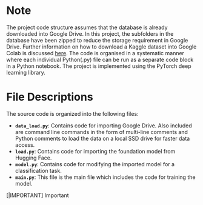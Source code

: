 # Note

The project code structure assumes that the database is already downloaded into Google Drive. In this project, the subfolders in the database have been zipped to reduce the storage requirement in Google Drive. Further information on how to download a Kaggle dataset into Google Colab is discussed [here](https://www.kaggle.com/discussions/general/74235). The code is organised in a systematic manner where each individual Python(.py) file can be run as a separate code block in a Python notebook. The project is implemented using the PyTorch deep learning library.  


# File Descriptions 

The source code is organized into the following files:

-   **`data_load.py`**: Contains code for importing Google Drive. Also included are command line commands in the form of multi-line comments and Python comments to load the data on a local SSD drive for faster data access. 
-   **`load.py`**: Contains code for importing the foundation model from Hugging Face.
-   **`model.py`**: Contains code for modifying the imported model for a classification task.
-   **`main.py`**: This file is the main file which includes the code for training the model.


[|IMPORTANT]
 Important 
